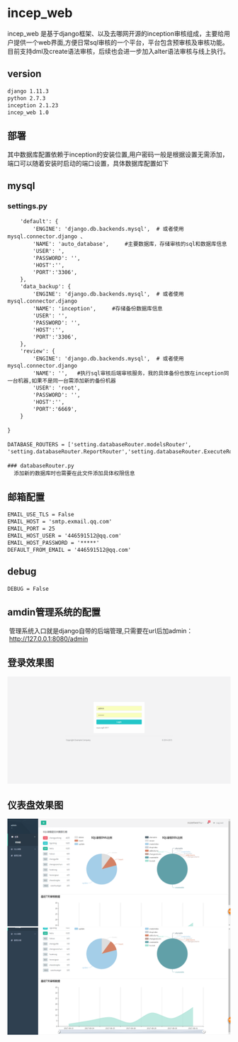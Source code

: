 # incep_web

incep_web 是基于django框架、以及去哪网开源的inception审核组成，主要给用户提供一个web界面,方便日常sql审核的一个平台，平台包含预审核及审核功能。目前支持dml及create语法审核，后续也会进一步加入alter语法审核与线上执行。

## version
 	django 1.11.3
 	python 2.7.3
 	inception 2.1.23
 	incep_web 1.0
 
## 部署
  其中数据库配置依赖于inception的安装位置,用户密码一般是根据设置无需添加，端口可以随着安装时启动的端口设置，具体数据库配置如下
## mysql
### settings.py
```DATABASES = {
    'default': {
        'ENGINE': 'django.db.backends.mysql',  # 或者使用 mysql.connector.django 、
        'NAME': 'auto_database',     #主要数据库，存储审核的sql和数据库信息
        'USER': ',
        'PASSWORD': '',
        'HOST':'',
        'PORT':'3306',
    },
    'data_backup': {
        'ENGINE': 'django.db.backends.mysql',  # 或者使用 mysql.connector.django
        'NAME': 'inception',     #存储备份数据库信息
        'USER': '',
        'PASSWORD': '',
        'HOST':'',
        'PORT':'3306',
    },
    'review': {
        'ENGINE': 'django.db.backends.mysql',  # 或者使用 mysql.connector.django
        'NAME': '',   #执行sql审核后端审核服务，我的具体备份也放在inception同一台机器,如果不是同一台需添加新的备份机器
        'USER': 'root',
        'PASSWORD': '',
        'HOST':'',
        'PORT':'6669',
    }

}

DATABASE_ROUTERS = ['setting.databaseRouter.modelsRouter', 'setting.databaseRouter.ReportRouter','setting.databaseRouter.ExecuteRoutor']

### databaseRouter.py
  添加新的数据库时也需要在此文件添加具体权限信息
```

## 邮箱配置
	EMAIL_USE_TLS = False
	EMAIL_HOST = 'smtp.exmail.qq.com'
	EMAIL_PORT = 25
	EMAIL_HOST_USER = '446591512@qq.com'
	EMAIL_HOST_PASSWORD = '*****'
	DEFAULT_FROM_EMAIL = '446591512@qq.com'
## debug
	DEBUG = False
	
## amdin管理系统的配置
  管理系统入口就是django自带的后端管理,只需要在url后加admin：
  http://127.0.0.1:8080/admin
  
## 登录效果图
![](https://github.com/changyl/incep_web/blob/master/models/static/img/1.png)


## 仪表盘效果图
![](https://github.com/changyl/incep_web/blob/master/models/static/img/2.png)
![](https://github.com/changyl/incep_web/blob/master/models/static/img/3.png)
